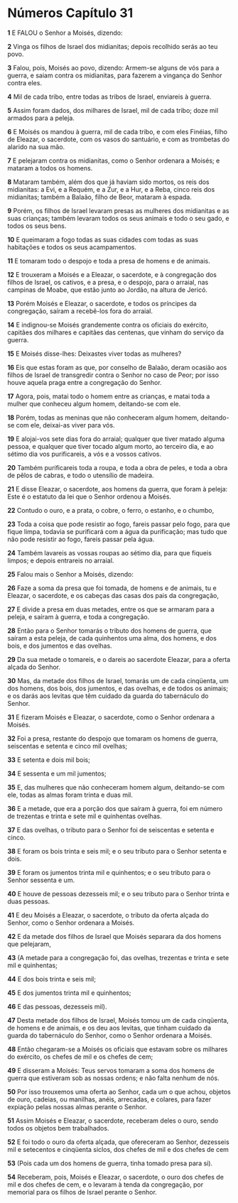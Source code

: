 # Números Capítulo 31

**1** 	E FALOU o Senhor a Moisés, dizendo:

**2** 	Vinga os filhos de Israel dos midianitas; depois recolhido serás ao teu povo.

**3** 	Falou, pois, Moisés ao povo, dizendo: Armem-se alguns de vós para a guerra, e saiam contra os midianitas, para fazerem a vingança do Senhor contra eles.

**4** 	Mil de cada tribo, entre todas as tribos de Israel, enviareis à guerra.

**5** 	Assim foram dados, dos milhares de Israel, mil de cada tribo; doze mil armados para a peleja.

**6** 	E Moisés os mandou à guerra, mil de cada tribo, e com eles Finéias, filho de Eleazar, o sacerdote, com os vasos do santuário, e com as trombetas do alarido na sua mão.

**7** 	E pelejaram contra os midianitas, como o Senhor ordenara a Moisés; e mataram a todos os homens.

**8** 	Mataram também, além dos que já haviam sido mortos, os reis dos midianitas: a Evi, e a Requém, e a Zur, e a Hur, e a Reba, cinco reis dos midianitas; também a Balaão, filho de Beor, mataram à espada.

**9** 	Porém, os filhos de Israel levaram presas as mulheres dos midianitas e as suas crianças; também levaram todos os seus animais e todo o seu gado, e todos os seus bens.

**10** 	E queimaram a fogo todas as suas cidades com todas as suas habitações e todos os seus acampamentos.

**11** 	E tomaram todo o despojo e toda a presa de homens e de animais.

**12** 	E trouxeram a Moisés e a Eleazar, o sacerdote, e à congregação dos filhos de Israel, os cativos, e a presa, e o despojo, para o arraial, nas campinas de Moabe, que estão junto ao Jordão, na altura de Jericó.

**13** 	Porém Moisés e Eleazar, o sacerdote, e todos os príncipes da congregação, saíram a recebê-los fora do arraial.

**14** 	E indignou-se Moisés grandemente contra os oficiais do exército, capitães dos milhares e capitães das centenas, que vinham do serviço da guerra.

**15** 	E Moisés disse-lhes: Deixastes viver todas as mulheres?

**16** 	Eis que estas foram as que, por conselho de Balaão, deram ocasião aos filhos de Israel de transgredir contra o Senhor no caso de Peor; por isso houve aquela praga entre a congregação do Senhor.

**17** 	Agora, pois, matai todo o homem entre as crianças, e matai toda a mulher que conheceu algum homem, deitando-se com ele.

**18** 	Porém, todas as meninas que não conheceram algum homem, deitando-se com ele, deixai-as viver para vós.

**19** 	E alojai-vos sete dias fora do arraial; qualquer que tiver matado alguma pessoa, e qualquer que tiver tocado algum morto, ao terceiro dia, e ao sétimo dia vos purificareis, a vós e a vossos cativos.

**20** 	Também purificareis toda a roupa, e toda a obra de peles, e toda a obra de pêlos de cabras, e todo o utensílio de madeira.

**21** 	E disse Eleazar, o sacerdote, aos homens da guerra, que foram à peleja: Este é o estatuto da lei que o Senhor ordenou a Moisés.

**22** 	Contudo o ouro, e a prata, o cobre, o ferro, o estanho, e o chumbo,

**23** 	Toda a coisa que pode resistir ao fogo, fareis passar pelo fogo, para que fique limpa, todavia se purificará com a água da purificação; mas tudo que não pode resistir ao fogo, fareis passar pela água.

**24** 	Também lavareis as vossas roupas ao sétimo dia, para que fiqueis limpos; e depois entrareis no arraial.

**25** 	Falou mais o Senhor a Moisés, dizendo:

**26** 	Faze a soma da presa que foi tomada, de homens e de animais, tu e Eleazar, o sacerdote, e os cabeças das casas dos pais da congregação,

**27** 	E divide a presa em duas metades, entre os que se armaram para a peleja, e saíram à guerra, e toda a congregação.

**28** 	Então para o Senhor tomarás o tributo dos homens de guerra, que saíram a esta peleja, de cada quinhentos uma alma, dos homens, e dos bois, e dos jumentos e das ovelhas.

**29** 	Da sua metade o tomareis, e o dareis ao sacerdote Eleazar, para a oferta alçada do Senhor.

**30** 	Mas, da metade dos filhos de Israel, tomarás um de cada cinqüenta, um dos homens, dos bois, dos jumentos, e das ovelhas, e de todos os animais; e os darás aos levitas que têm cuidado da guarda do tabernáculo do Senhor.

**31** 	E fizeram Moisés e Eleazar, o sacerdote, como o Senhor ordenara a Moisés.

**32** 	Foi a presa, restante do despojo que tomaram os homens de guerra, seiscentas e setenta e cinco mil ovelhas;

**33** 	E setenta e dois mil bois;

**34** 	E sessenta e um mil jumentos;

**35** 	E, das mulheres que não conheceram homem algum, deitando-se com ele, todas as almas foram trinta e duas mil.

**36** 	E a metade, que era a porção dos que saíram à guerra, foi em número de trezentas e trinta e sete mil e quinhentas ovelhas.

**37** 	E das ovelhas, o tributo para o Senhor foi de seiscentas e setenta e cinco.

**38** 	E foram os bois trinta e seis mil; e o seu tributo para o Senhor setenta e dois.

**39** 	E foram os jumentos trinta mil e quinhentos; e o seu tributo para o Senhor sessenta e um.

**40** 	E houve de pessoas dezesseis mil; e o seu tributo para o Senhor trinta e duas pessoas.

**41** 	E deu Moisés a Eleazar, o sacerdote, o tributo da oferta alçada do Senhor, como o Senhor ordenara a Moisés.

**42** 	E da metade dos filhos de Israel que Moisés separara da dos homens que pelejaram,

**43** 	(A metade para a congregação foi, das ovelhas, trezentas e trinta e sete mil e quinhentas;

**44** 	E dos bois trinta e seis mil;

**45** 	E dos jumentos trinta mil e quinhentos;

**46** 	E das pessoas, dezesseis mil).

**47** 	Desta metade dos filhos de Israel, Moisés tomou um de cada cinqüenta, de homens e de animais, e os deu aos levitas, que tinham cuidado da guarda do tabernáculo do Senhor, como o Senhor ordenara a Moisés.

**48** 	Então chegaram-se a Moisés os oficiais que estavam sobre os milhares do exército, os chefes de mil e os chefes de cem;

**49** 	E disseram a Moisés: Teus servos tomaram a soma dos homens de guerra que estiveram sob as nossas ordens; e não falta nenhum de nós.

**50** 	Por isso trouxemos uma oferta ao Senhor, cada um o que achou, objetos de ouro, cadeias, ou manilhas, anéis, arrecadas, e colares, para fazer expiação pelas nossas almas perante o Senhor.

**51** 	Assim Moisés e Eleazar, o sacerdote, receberam deles o ouro, sendo todos os objetos bem trabalhados.

**52** 	E foi todo o ouro da oferta alçada, que ofereceram ao Senhor, dezesseis mil e setecentos e cinqüenta siclos, dos chefes de mil e dos chefes de cem

**53** 	(Pois cada um dos homens de guerra, tinha tomado presa para si).

**54** 	Receberam, pois, Moisés e Eleazar, o sacerdote, o ouro dos chefes de mil e dos chefes de cem, e o levaram à tenda da congregação, por memorial para os filhos de Israel perante o Senhor.

